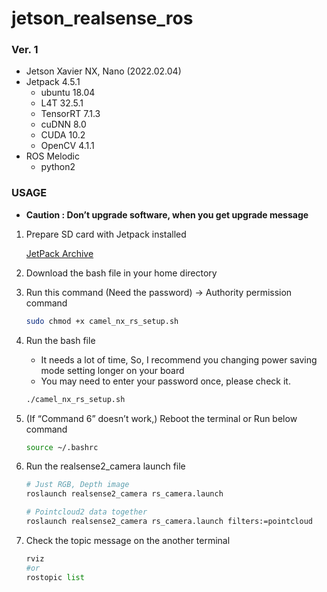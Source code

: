 # jetson_realsense_ros

### Ver. 1
- Jetson Xavier NX, Nano  (2022.02.04)
- Jetpack 4.5.1
    - ubuntu 18.04
    - L4T 32.5.1
    - TensorRT 7.1.3
    - cuDNN 8.0
    - CUDA 10.2
    - OpenCV 4.1.1
- ROS Melodic
    - python2
    

### USAGE

- **Caution : Don’t upgrade software, when you get upgrade message**
1. Prepare SD card with Jetpack installed
    
    [JetPack Archive](https://developer.nvidia.com/embedded/jetpack-archive)
    
2. Download the bash file in your home directory
3. Run this command (Need the password) → Authority permission command
    
    ```bash
    sudo chmod +x camel_nx_rs_setup.sh
    ```
    
4. Run the bash file
    - It needs a lot of time, So, I recommend you changing power saving mode setting longer on your board
    - You may need to enter your password once, please check it.
    
    ```bash
    ./camel_nx_rs_setup.sh
    ```
    
5. (If “Command 6” doesn’t work,) Reboot the terminal or Run below command
    
    ```bash
    source ~/.bashrc
    ```
    
6. Run the realsense2_camera launch file
    
    ```bash
    # Just RGB, Depth image
    roslaunch realsense2_camera rs_camera.launch
    
    # Pointcloud2 data together
    roslaunch realsense2_camera rs_camera.launch filters:=pointcloud
    ```
    
7. Check the topic message on the another terminal
    
    ```python
    rviz
    #or
    rostopic list
    ```
